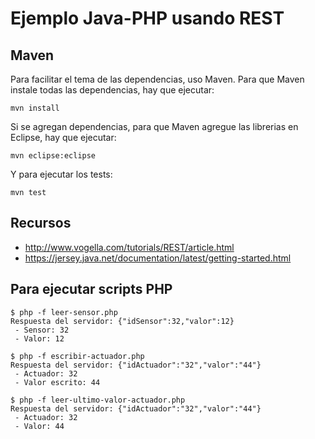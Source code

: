 # Ejemplo Java-PHP usando REST

## Maven

Para facilitar el tema de las dependencias, uso Maven. Para que Maven instale todas las dependencias, hay que ejecutar:

    mvn install

Si se agregan dependencias, para que Maven agregue las librerias en Eclipse, hay que ejecutar:

    mvn eclipse:eclipse

Y para ejecutar los tests:

    mvn test

## Recursos

+ http://www.vogella.com/tutorials/REST/article.html
+ https://jersey.java.net/documentation/latest/getting-started.html

## Para ejecutar scripts PHP

    $ php -f leer-sensor.php 
    Respuesta del servidor: {"idSensor":32,"valor":12}
     - Sensor: 32
     - Valor: 12
    
    $ php -f escribir-actuador.php 
    Respuesta del servidor: {"idActuador":"32","valor":"44"}
     - Actuador: 32
     - Valor escrito: 44
    
    $ php -f leer-ultimo-valor-actuador.php 
    Respuesta del servidor: {"idActuador":"32","valor":"44"}
     - Actuador: 32
     - Valor: 44

